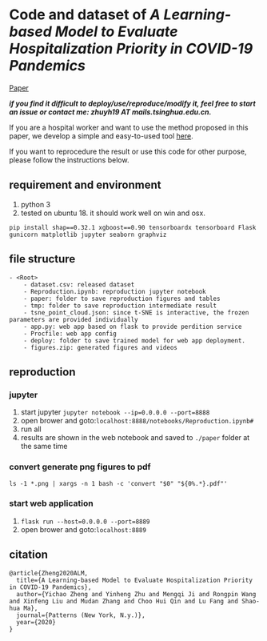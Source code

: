 # Code and dataset of *A Learning-based Model to Evaluate Hospitalization Priority in COVID-19 Pandemics*

[Paper](https://www.cell.com/patterns/fulltext/S2666-3899(20)30120-3)

***if you find it difficult to deploy/use/reproduce/modify it, feel free to start an issue or contact me: zhuyh19 AT mails.tsinghua.edu.cn.***

If you are a hospital worker and want to use the method proposed in this paper, we develop a simple and easy-to-used tool [here](http://covid-19.zyh.science:8888/).

If you want to reprocedure the result or use this code for other purpose, please follow the instructions below.

## requirement and environment
1. python 3
2. tested on ubuntu 18. it should work well on win and osx.
```
pip install shap==0.32.1 xgboost==0.90 tensorboardx tensorboard Flask gunicorn matplotlib jupyter seaborn graphviz
```

## file structure
```
- <Root>
    - dataset.csv: released dataset
    - Reproduction.ipynb: reproduction jupyter notebook
    - paper: folder to save reproduction figures and tables
    - tmp: folder to save reproduction intermediate result
    - tsne_point_cloud.json: since t-SNE is interactive, the frozen parameters are provided individually
    - app.py: web app based on flask to provide perdition service
    - Procfile: web app config
    - deploy: folder to save trained model for web app deployment.
    - figures.zip: generated figures and videos
```

## reproduction

### jupyter
1. start jupyter `jupyter notebook --ip=0.0.0.0 --port=8888`
2. open brower and goto:`localhost:8888/notebooks/Reproduction.ipynb#`
3. run all
4. results are shown in the web notebook and saved to `./paper` folder at the same time

### convert generate png figures to pdf
```
ls -1 *.png | xargs -n 1 bash -c 'convert "$0" "${0%.*}.pdf"'
```
### start web application

1. `flask run --host=0.0.0.0 --port=8889`
2. open brower and goto:`localhost:8889`

## citation
```
@article{Zheng2020ALM,
  title={A Learning-based Model to Evaluate Hospitalization Priority in COVID-19 Pandemics},
  author={Yichao Zheng and Yinheng Zhu and Mengqi Ji and Rongpin Wang and Xinfeng Liu and Mudan Zhang and Choo Hui Qin and Lu Fang and Shao-hua Ma},
  journal={Patterns (New York, N.y.)},
  year={2020}
}
```
